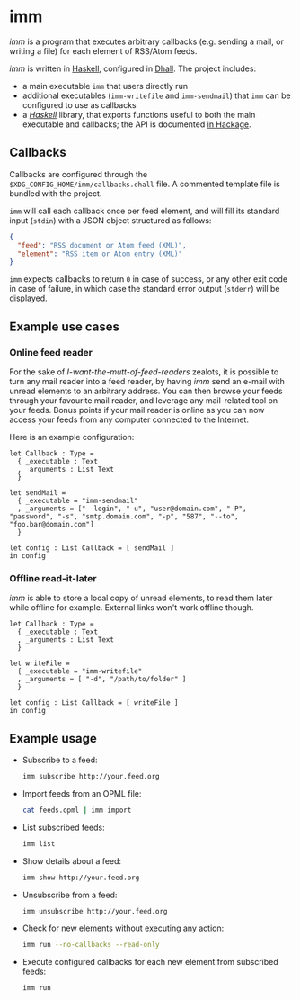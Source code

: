 # imm

*imm* is a program that executes arbitrary callbacks (e.g. sending a mail, or writing a file) for each element of RSS/Atom feeds.

*imm* is written in [Haskell][2], configured in [Dhall][3]. The project includes:

- a main executable `imm` that users directly run
- additional executables (`imm-writefile` and `imm-sendmail`) that `imm` can be configured to use as callbacks
- a [*Haskell*][2] library, that exports functions useful to both the main executable and callbacks; the API is documented [in Hackage][1].

## Callbacks

Callbacks are configured through the `$XDG_CONFIG_HOME/imm/callbacks.dhall` file. A commented template file is bundled with the project.

`imm` will call each callback once per feed element, and will fill its standard input (`stdin`) with a JSON object structured as follows:

```json
{
  "feed": "RSS document or Atom feed (XML)",
  "element": "RSS item or Atom entry (XML)"
}
```

`imm` expects callbacks to return `0` in case of success, or any other exit code in case of failure, in which case the standard error output (`stderr`) will be displayed.


## Example use cases

### Online feed reader

For the sake of *I-want-the-mutt-of-feed-readers* zealots, it is possible to turn any mail reader into a feed reader, by having *imm* send an e-mail with unread elements to an arbitrary address.
You can then browse your feeds through your favourite mail reader, and leverage any mail-related tool on your feeds.
Bonus points if your mail reader is online as you can now access your feeds from any computer connected to the Internet.

Here is an example configuration:
```dhall
let Callback : Type =
  { _executable : Text
  , _arguments : List Text
  }

let sendMail =
  { _executable = "imm-sendmail"
  , _arguments = ["--login", "-u", "user@domain.com", "-P", "password", "-s", "smtp.domain.com", "-p", "587", "--to", "foo.bar@domain.com"]
  }

let config : List Callback = [ sendMail ]
in config
```

### Offline read-it-later

*imm* is able to store a local copy of unread elements, to read them later while offline for example. External links won't work offline though.

```
let Callback : Type =
  { _executable : Text
  , _arguments : List Text
  }

let writeFile =
  { _executable = "imm-writefile"
  , _arguments = [ "-d", "/path/to/folder" ]
  }

let config : List Callback = [ writeFile ]
in config
```

## Example usage

- Subscribe to a feed:
  ```bash
  imm subscribe http://your.feed.org
  ```

- Import feeds from an OPML file:
  ```bash
  cat feeds.opml | imm import
  ```

- List subscribed feeds:
  ```bash
  imm list
  ```

- Show details about a feed:
  ```bash
  imm show http://your.feed.org
  ```

- Unsubscribe from a feed:
  ```bash
  imm unsubscribe http://your.feed.org
  ```

- Check for new elements without executing any action:
  ```bash
  imm run --no-callbacks --read-only
  ```

- Execute configured callbacks for each new element from subscribed feeds:
  ```bash
  imm run
  ```

[1]: http://hackage.haskell.org/package/imm
[2]: https://www.haskell.org
[3]: https://dhall-lang.org/
